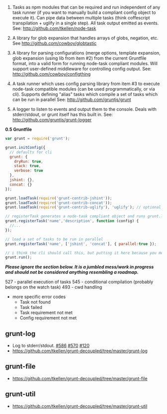1. Tasks as npm modules that can be required and run independent of any task runner (if you want to manually build a compliant config object to execute it).  Can pipe data between multiple tasks (think coffescript transpilation + uglify in a single step).  All task output emitted as events.  See: http://github.com/tkellen/node-task

2. A library for glob expansion that handles arrays of globs, negation, etc. See http://github.com/cowboy/globtastic

3. A library for parsing configurations (merge options, template expansion, glob expansion (using lib from item #2) from the current Gruntfile format, into a valid form for running node-task compliant modules.  Will support user-defined middleware for controlling config output.  See: http://github.com/cowboy/configthing

3. A task runner which uses config parsing library from item #3 to execute node-task compatible modules (can be used programmatically, or via cli).  Supports defining "alias" tasks which compile a set of tasks which can be run in parallel  See: http://github.com/gruntjs/grunt

4. A logger to listen to events and output them to the console.  Deals with stderr/stdout, or grunt itself has this built in.  See: http://github.com/gruntjs/grunt-logger

**0.5 Gruntfile**
```js
var grunt = require('grunt');

grunt.initConfig({
  // defaults for cli
  grunt: {
    dryRun: true,
    stack: true,
    verbose: true
  },
  jshint: {},
  concat: {}
});

grunt.loadTask(require('grunt-contrib-jshint'));
grunt.loadTask(require('grunt-contrib-concat'));
grunt.loadTask(require('grunt-contrib-uglify'), 'uglify'); // optional second param renames

// registerTask generates a node-task compliant object and runs grunt.loadTask on it
grunt.registerTask('name','description', function (config) {
  //...
});

// load a set of tasks to be run in parallel
grunt.registerTask('name', ['jshint', 'concat'], { parallel:true });

// i think the cli should call this, but putting it here because you mentioned thinking it should go here.
grunt.run();
```
***Please ignore the section below.  It is a jumbled mess/work in progress and should not be considered anything resembling a roadmap.***

527 - parallel execution of tasks
545 - conditional compilation (probably belongs on the watch task)
493 - cwd handling

* more specific error codes
  * Task not found
  * Task failed
  * Task requirement not met
  * Config requirement not met

## grunt-log
* Log to stderr/stdout. [#586](https://github.com/gruntjs/grunt/issues/586) [#570](https://github.com/gruntjs/grunt/issues/570) [#120](https://github.com/gruntjs/grunt/issues/120)
* https://github.com/tkellen/grunt-decoupled/tree/master/grunt-log

## grunt-file
* https://github.com/tkellen/grunt-decoupled/tree/master/grunt-file

## grunt-util
* https://github.com/tkellen/grunt-decoupled/tree/master/grunt-util